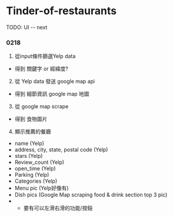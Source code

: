 # Tinder-of-restaurants
TODO:  UI -- next

### 0218
1. 從input條件篩選Yelp data
  - 得到 關鍵字 or 經緯度?
2. 從 Yelp data 發送 google map api
  - 得到 細節資訊 google map 地圖
3. 從 google map scrape
  - 得到 食物圖片
4. 顯示推薦的餐廳
  - name (Yelp)
  - address, city, state, postal code (Yelp)
  - stars (Yelp)
  - Review_count (Yelp)
  - open_time (Yelp)
  - Parking (Yelp)
  - Categories (Yelp)
  - Menu pic (Yelp好像有)
  - Dish pics (Google Map scraping food & drink section top 3 pic)
  - * 要有可以左滑右滑的功能/按鈕

